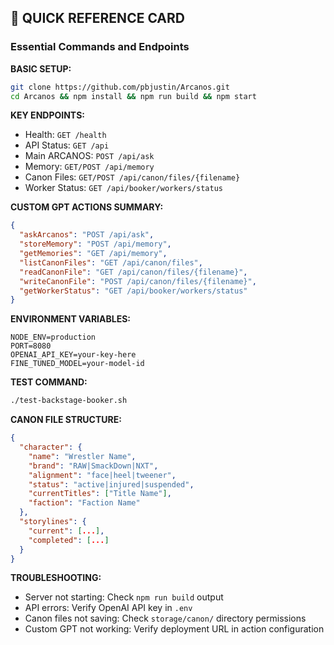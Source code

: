 ## 🚀 QUICK REFERENCE CARD
### Essential Commands and Endpoints

**BASIC SETUP:**
```bash
git clone https://github.com/pbjustin/Arcanos.git
cd Arcanos && npm install && npm run build && npm start
```

**KEY ENDPOINTS:**
- Health: `GET /health`
- API Status: `GET /api`
- Main ARCANOS: `POST /api/ask`
- Memory: `GET/POST /api/memory`
- Canon Files: `GET/POST /api/canon/files/{filename}`
- Worker Status: `GET /api/booker/workers/status`

**CUSTOM GPT ACTIONS SUMMARY:**
```json
{
  "askArcanos": "POST /api/ask",
  "storeMemory": "POST /api/memory", 
  "getMemories": "GET /api/memory",
  "listCanonFiles": "GET /api/canon/files",
  "readCanonFile": "GET /api/canon/files/{filename}",
  "writeCanonFile": "POST /api/canon/files/{filename}",
  "getWorkerStatus": "GET /api/booker/workers/status"
}
```

**ENVIRONMENT VARIABLES:**
```env
NODE_ENV=production
PORT=8080
OPENAI_API_KEY=your-key-here
FINE_TUNED_MODEL=your-model-id
```

**TEST COMMAND:**
```bash
./test-backstage-booker.sh
```

**CANON FILE STRUCTURE:**
```json
{
  "character": {
    "name": "Wrestler Name",
    "brand": "RAW|SmackDown|NXT",
    "alignment": "face|heel|tweener",
    "status": "active|injured|suspended",
    "currentTitles": ["Title Name"],
    "faction": "Faction Name"
  },
  "storylines": {
    "current": [...],
    "completed": [...]
  }
}
```

**TROUBLESHOOTING:**
- Server not starting: Check `npm run build` output
- API errors: Verify OpenAI API key in `.env`
- Canon files not saving: Check `storage/canon/` directory permissions
- Custom GPT not working: Verify deployment URL in action configuration